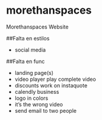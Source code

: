 # morethanspaces
Morethanspaces Website

##Falta en estilos
- social media


##Falta en func
- landing page(s)
- video player play complete video
- discounts work on instaquote
- calendly business
- logo in colors
- it’s the wrong video
- send email to two people  
